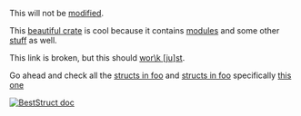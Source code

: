 This will not be [modified](crate::amodule).

<!-- cargo-rdme start -->

This [beautiful crate](https://docs.rs/integration_test/latest/integration_test/) is cool because it contains [modules](https://docs.rs/integration_test/latest/integration_test/amodule/) and some
other [stuff](https://en.wikipedia.org/wiki/Stuff) as well.

This link is broken, but this should [wor\\k \[ju\]st](f\\i\(n\)e).

Go ahead and check all the [structs in foo](https://docs.rs/integration_test/latest/integration_test/foo/#structs) and
[structs in foo](https://docs.rs/integration_test/latest/integration_test/foo/#structs) specifically [this one](https://docs.rs/integration_test/latest/integration_test/foo/struct.BestStruct.html)

[![BestStruct doc](https://example.com/image.png)](https://docs.rs/integration_test/latest/integration_test/foo/struct.BestStruct.html)

<!-- cargo-rdme end -->
